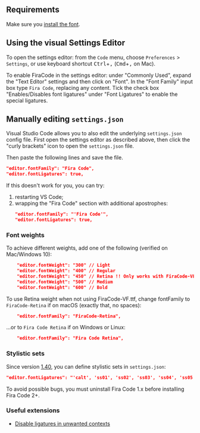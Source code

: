 ## Requirements

Make sure you [install the font](https://github.com/tonsky/FiraCode/wiki/Installing).

## Using the visual Settings Editor

To open the settings editor: from the `Code` menu, choose `Preferences` > `Settings`, or use keyboard shortcut <kbd>Ctrl</kbd>+<kbd>,</kbd> (<kbd>Cmd</kbd>+<kbd>,</kbd> on Mac).

To enable FiraCode in the settings editor: under "Commonly Used", expand the "Text Editor" settings and then click on "Font".  In the "Font Family" input box type `Fira Code`, replacing any content.  Tick the check box "Enables/Disables font ligatures" under "Font Ligatures" to enable the special ligatures.

## Manually editing `settings.json`

Visual Studio Code allows you to also edit the underlying `settings.json` config file.  First open the settings editor as described above, then click the "curly brackets" icon to open the `settings.json` file.

Then paste the following lines and save the file.
```json
"editor.fontFamily": "Fira Code",
"editor.fontLigatures": true,
```

If this doesn't work for you, you can try:
1. restarting VS Code;
1. wrapping the "Fira Code" section with additional apostrophes:
    ```json
    "editor.fontFamily": "'Fira Code'",
    "editor.fontLigatures": true,
    ```

### Font weights

To achieve different weights, add one of the following (verified on Mac/Windows 10):
```json
    "editor.fontWeight": "300" // Light
    "editor.fontWeight": "400" // Regular
    "editor.fontWeight": "450" // Retina !! Only works with FiraCode-VF.ttf installed, see below when using separated font files (the normal case).
    "editor.fontWeight": "500" // Medium
    "editor.fontWeight": "600" // Bold
```

To use Retina weight when not using FiraCode-VF.ttf, change fontFamily to `FiraCode-Retina` if on macOS (exactly that, no spaces):
```json
    "editor.fontFamily": "FiraCode-Retina",
```

...or to `Fira Code Retina` if on Windows or Linux:
```json
    "editor.fontFamily": "Fira Code Retina",
```

### Stylistic sets

Since version [1.40](https://code.visualstudio.com/updates/v1_40#_font-feature-settings), you can define stylistic sets in `settings.json`:
```json
"editor.fontLigatures": "'calt', 'ss01', 'ss02', 'ss03', 'ss04', 'ss05', 'ss06', 'zero', 'onum'"
```

To avoid possible bugs, you must uninstall Fira Code 1.x before installing Fira Code 2+.

### Useful extensions

- [Disable ligatures in unwanted contexts](https://marketplace.visualstudio.com/items?itemName=kshetline.ligatures-limited)